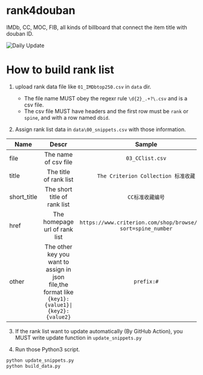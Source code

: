 # rank4douban
IMDb, CC, MOC, FIB, all kinds of billboard that connect the item title with douban ID.

![Daily Update](https://github.com/bimzcy/rank4douban/workflows/Daily%20Update/badge.svg)

# How to build rank list

1. upload rank data file like `01_IMDbtop250.csv` in `data` dir.

   - The file name MUST obey the regexr rule `\d{2}_.+?\.csv` and is a csv file.
   - The csv file MUST have headers and the first row must be `rank` or `spine`, and with a row named `dbid`.

2. Assign rank list data in `data\00_snippets.csv` with those information.

| Name       | Descr         | Sample           |
| -------------|:--------------:|:--------------:|
| file | The name of csv file | `03_CClist.csv` |
| title | The title of rank list | `The Criterion Collection 标准收藏` |
| short_title | The short title of rank list | `CC标准收藏编号` |
| href | The homepage url of rank list | `https://www.criterion.com/shop/browse/list?sort=spine_number` |
| other | The other key you want to assign in json file,the format like `{key1}:{value1}\|{key2}:{value2}` | `prefix:#` |

3. If the rank list want to update automatically (By GitHub Action), you MUST write update function in `update_snippets.py`

4. Run those Python3 script.

```bash
python update_snippets.py
python build_data.py
```

